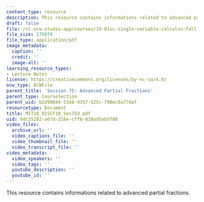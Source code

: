 ```yaml
---
content_type: resource
description: This resource contains informations related to advanced partial fractions.
draft: false
file: /ol-ocw-studio-app/courses/18-01sc-single-variable-calculus-fall-2010/9dc35202a67d316ecff8020ad5ab5f80_MIT18_01SCF10_Ses75d.pdf
file_size: 175074
file_type: application/pdf
image_metadata:
  caption: ''
  credit: ''
  image-alt: ''
learning_resource_types:
- Lecture Notes
license: https://creativecommons.org/licenses/by-nc-sa/4.0/
ocw_type: OCWFile
parent_title: 'Session 75: Advanced Partial Fractions'
parent_type: CourseSection
parent_uid: b2d99644-53e8-9357-525c-798ec9a77daf
resourcetype: Document
title: MIT18_01SCF10_Ses75d.pdf
uid: 9dc35202-a67d-316e-cff8-020ad5ab5f80
video_files:
  archive_url: ''
  video_captions_file: ''
  video_thumbnail_file: ''
  video_transcript_file: ''
video_metadata:
  video_speakers: ''
  video_tags: ''
  youtube_description: ''
  youtube_id: ''
---
```

This resource contains informations related to advanced partial fractions.